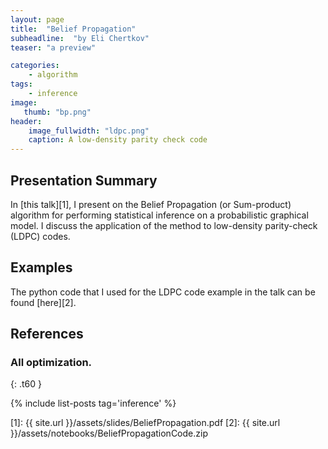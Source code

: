 ```yaml
---
layout: page
title:  "Belief Propagation"
subheadline:  "by Eli Chertkov"
teaser: "a preview"

categories:
    - algorithm
tags:
    - inference
image:
   thumb: "bp.png"
header:
    image_fullwidth: "ldpc.png"
    caption: A low-density parity check code
---
```

<!-- Page Content Starts Here -->

## Presentation Summary
In [this talk][1], I present on the Belief Propagation (or Sum-product) algorithm for performing statistical inference on a probabilistic graphical model. I discuss the application of the method to low-density parity-check (LDPC) codes.

## Examples

The python code that I used for the LDPC code example in the talk can be found [here][2].

## References

### All optimization.
{: .t60 }

{% include list-posts tag='inference' %}

[1]: {{ site.url }}/assets/slides/BeliefPropagation.pdf
[2]: {{ site.url }}/assets/notebooks/BeliefPropagationCode.zip